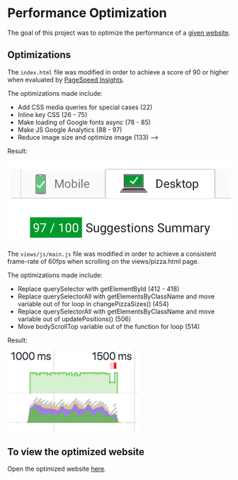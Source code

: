 # Performance Optimization 
The goal of this project was to optimize the performance of a [given website](https://github.com/udacity/frontend-nanodegree-mobile-portfolio). 

## Optimizations
The `index.html` file was modified in order to achieve a score of 90 or higher 
when evaluated by [PageSpeed Insights](https://developers.google.com/speed/pagespeed/insights/).

The optimizations made include:
- Add CSS media queries for special cases (22)
- Inline key CSS (26 - 75)
- Make loading of Google fonts async (78 - 85)
- Make JS Google Analytics (88 - 97)
- Reduce image size and optimize image (133) -->

Result:

![Alt text](/img/PSAfter.png?raw=true "Optional Title")


The `views/js/main.js` file was modified in order to achieve a consistent frame-rate
of 60fps when scrolling on the views/pizza.html page.

The optimizations made include: 
- Replace querySelector with getElementById (412 - 418)
- Replace querySelectorAll with getElementsByClassName and 
  move variable out of for loop in changePizzaSizes() (454)
- Replace querySelectorAll with getElementsByClassName and 
  move variable out of updatePositions() (506)
- Move bodyScrollTop variable out of the function for loop (514)

Result:

![Alt text](/img/FPSAfter.png?raw=true "Optional Title")

## To view the optimized website
Open the optimized website [here](https://miguelamartinez.github.io/performance-optimization/). 
